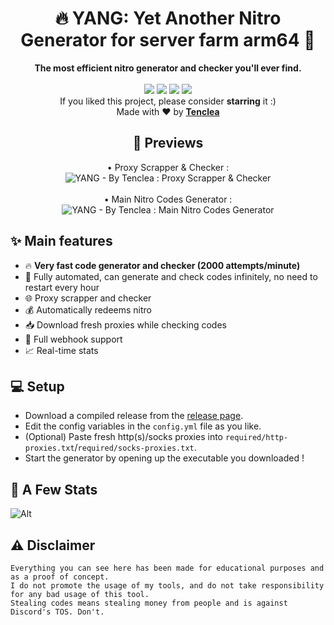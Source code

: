 <h1 align="center">🔥 YANG: Yet Another Nitro Generator for server farm arm64 🚀</h1>
<p align="center">
  <b>The most efficient nitro generator and checker you'll ever find.</b><br><br>
  <a href="https://github.com/Tenclea/YANG//"><img src="https://img.shields.io/github/languages/code-size/Tenclea/YANG?color=green&cacheSeconds=300"/></a>
  <a href="https://github.com/Tenclea/YANG"><img src="https://visitor-badge.laobi.icu/badge?page_id=tenclea.YANG"/></a>
  <a href="https://github.com/Tenclea/YANG/releases/"><img src="https://shields.io/github/downloads/tenclea/YANG/total?label=downloads&color=yellow&style=flat&cacheSeconds=300"/></a>
  <a href="https://github.com/Tenclea/YANG/releases"><img src="https://img.shields.io/github/v/release/Tenclea/YANG?label=version&color=orange&cacheSeconds=300"/></a>

  <br>
  If you liked this project, please consider <b>starring</b> it :)
  <br>
  Made with ❤ by <b><a href="https://github.com/tenclea">Tenclea</a></b>
</p>

<h2 align="center">👀 Previews</h2>

<p align="center">
   • Proxy Scrapper & Checker : <br>
   <img src="https://i.imgur.com/PQElB3e.png" title="YANG - By Tenclea : Proxy Scrapper & Checker"/>
   <br><br>
   • Main Nitro Codes Generator : <br>
   <img src="https://i.imgur.com/4QlDMU9.png" title="YANG - By Tenclea : Main Nitro Codes Generator"/>
</p>

## ✨ Main features

* 🔥 **Very fast code generator and checker (2000 attempts/minute)**
* 🤖 Fully automated, can generate and check codes infinitely, no need to restart every hour
* 🌐 Proxy scrapper and checker
* 💰 Automatically redeems nitro
* 📥 Download fresh proxies while checking codes
* 🔔 Full webhook support
* 📈 Real-time stats

## 💻 Setup
* Download a compiled release from the [release page](https://github.com/Tenclea/YANG/releases).
* Edit the config variables in the `config.yml` file as you like.
* (Optional) Paste fresh http(s)/socks proxies into `required/http-proxies.txt`/`required/socks-proxies.txt`.
* Start the generator by opening up the executable you downloaded !

## 📝 A Few Stats
![Alt](https://repobeats.axiom.co/api/embed/13c3726d8a52485e2909772a033ef3ccc013a19f.svg "Repobeats analytics image")

## ⚠ Disclaimer

`Everything you can see here has been made for educational purposes and as a proof of concept.`  
`I do not promote the usage of my tools, and do not take responsibility for any bad usage of this tool.`  
`Stealing codes means stealing money from people and is against Discord's TOS. Don't.`
